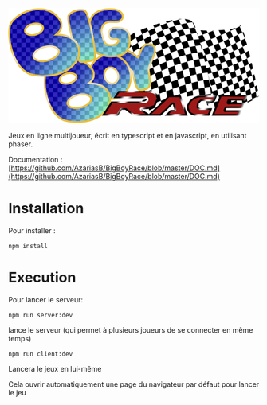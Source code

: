 ![Logo](https://github.com/AzariasB/BigBoyRace/blob/master/assets/images/title.png "BigBoyRace")



Jeux en ligne multijoueur, écrit en typescript et en javascript, en utilisant phaser.

Documentation : [https://github.com/AzariasB/BigBoyRace/blob/master/DOC.md](https://github.com/AzariasB/BigBoyRace/blob/master/DOC.md)

Installation
============
Pour installer :
```
npm install
```

Execution
=========

Pour lancer le serveur:
```
npm run server:dev
```
lance le serveur (qui permet à plusieurs joueurs de se connecter en même temps)

```
npm run client:dev
```
Lancera le jeux en lui-même

Cela ouvrir automatiquement une page du navigateur par défaut
pour lancer le jeu

